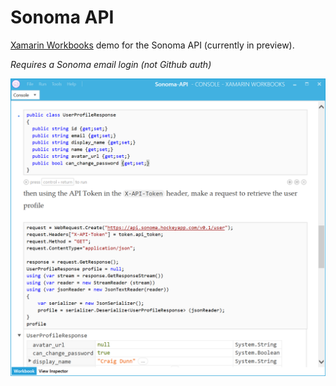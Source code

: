 Sonoma API
=========

[Xamarin Workbooks](https://developer.xamarin.com/workbooks/) 
demo for the Sonoma API (currently in preview).

*Requires a Sonoma email login (not Github auth)*

![](Screenshots/sonoma.png)
